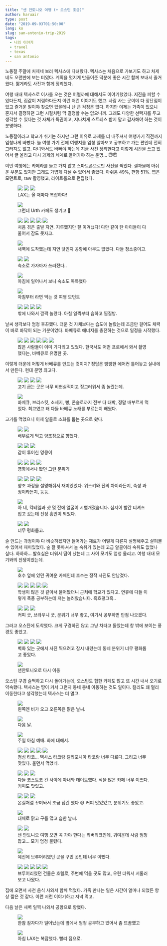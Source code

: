 ```yaml
---
title: "샌 안토니오 여행 (+ 오스틴 조금)"
author: haruair
type: post
date: "2019-09-03T01:50:00"
lang: ko
slug: san-antonio-trip-2019
tags:
  - 나의 이야기
  - travel
  - texas
  - san antonio
---
```


노동절 주말에 처제네 보러 텍사스에 다녀왔다. 텍사스는 처음으로 가보기도 하고 처제네도 오랜만에 보는 터였다. 계획을 멋지게 만들어준 덕분에 좋은 시간 함께 보내서 즐거웠다. 짧게라도 사진과 함께 정리했다.

여행 내내 텍사스로 이사를 오는 것은 어떨까에 대해서도 이야기했었다. 지진을 피할 수 있다든지, 집값이 저렴하다든지 이런 저런 이야기도 했고. 사람 사는 곳이야 다 장단점이 있고 즐거운 일이야 찾으면 있을테니 난 큰 걱정은 없다. 하지만 이제는 가족이 있으니 혼자서 결정하던 그런 시절처럼 막 결정할 수는 없으니까. 그래도 다양한 선택지를 두고 생각할 수 있다는 것 자체가 특권이고, 지나치게 스트레스 받지 말고 감사해야 하는 것이 분명하다.

노동절이라고 학교가 쉬기는 하지만 그런 이유로 과제를 더 내주셔서 여행가기 직전까지 엄청나게 바빴다. 늘 여행 가기 전에 여행지를 엄청 알아보고 공부하고 가는 편인데 전혀 그러지도 않고. 다녀와서도 바뻐야 하는데 지금 사진 정리한다고 이렇게 시간을 쓰고 있어서 글 올리고 다시 과제의 세계로 들어가야 하는 운명... 😇😇

이번 여행에는 카메라를 들고 가지 않고 스마트폰으로만 사진을 찍었다. 결과물에 아쉬운 부분도 있지만 그래도 가볍게 다닐 수 있어서 좋았다. 아쉬움 49%, 편함 51%. 앱은 모먼트로, raw 촬영했고, 라이트룸으로 편집했다.

<figure class="wide">

<img src="https://live.staticflickr.com/65535/48672674882_dc0054a1e5_h.jpg" loading="lazy" />

<img src="https://live.staticflickr.com/65535/48672679487_40997f11fa_h.jpg" loading="lazy" />

<img src="https://live.staticflickr.com/65535/48672151958_735ec3525f_h.jpg" loading="lazy" />

<figcaption>LAX는 올 때마다 복잡하다!</figcaption>
</figure>

<figure class="wide">

<img src="https://live.staticflickr.com/65535/48672155598_73ed7035cd_h.jpg" loading="lazy" />

<figcaption>그런데 Urth 카페도 생기고 🥰</figcaption>
</figure>

<figure class="wide">

<img src="https://live.staticflickr.com/65535/48672505936_3c2cf1bbec_h.jpg" loading="lazy" />

<img src="https://live.staticflickr.com/65535/48672679802_a9aac633c1_h.jpg" loading="lazy" />

<img src="https://live.staticflickr.com/65535/48672170723_6f2c5f1395_h.jpg" loading="lazy" />

<img src="https://live.staticflickr.com/65535/48672500351_32f1db079f_h.jpg" loading="lazy" />

<img src="https://live.staticflickr.com/65535/48672154223_eebd48abcb_h.jpg" loading="lazy" />

<figcaption>처음 겪은 출발 지연. 지루했지만 잘 이겨냈다! 다만 같이 탄 아이들이 다 울어서 잠도 못자고.</figcaption>
</figure>


<figure class="wide">

<img src="https://live.staticflickr.com/65535/48672497206_2cfd829747_h.jpg" loading="lazy" />

<figcaption>새벽에 도착했는데 지연 탓인지 공항에 아무도 없었다. 다들 청소중이고.</figcaption>
</figure>

<figure class="wide">

<img src="https://live.staticflickr.com/65535/48672162458_5f48a08534_h.jpg" loading="lazy" />

<img src="https://live.staticflickr.com/65535/48672497951_f1f80ac438_h.jpg" loading="lazy" />

<figcaption>숙소로 가자마자 쓰러졌다..</figcaption>
</figure>

<figure class="wide">

<img src="https://live.staticflickr.com/65535/48672169798_af0b7b7b25_h.jpg" loading="lazy" />

<figcaption>아침에 일어나서 보니 숙소도 독특했다</figcaption>
</figure>


<figure class="wide">

<img src="https://live.staticflickr.com/65535/48672496311_d2690778d9_h.jpg" loading="lazy" />

<figcaption>아침부터 라면 먹는 것 여행 모먼트</figcaption>
</figure>

<figure class="wide">

<img src="https://live.staticflickr.com/65535/48672670527_192f9bb4a7_h.jpg" loading="lazy" />

<img src="https://live.staticflickr.com/65535/48672168953_94b3d8a643_h.jpg" loading="lazy" />

<img src="https://live.staticflickr.com/65535/48672164883_d7007c5007_h.jpg" loading="lazy" />

<img src="https://live.staticflickr.com/65535/48672501031_9faff8ddc3_h.jpg" loading="lazy" />

<figcaption>밖에 나와서 깜짝 놀랐다. 아침 일찍부터 습하고 찜질방.</figcaption>
</figure>

날씨 생각보다 엄청 후끈했다. 더운 것 자체보다는 습도에 놀랐는데 조금만 걸어도 체력이 바로 바닥이 되는 기분이었다. 바베큐로 에너지를 충전하는 것으로 일정을 시작했다.

<figure class="wide">

<img src="https://live.staticflickr.com/65535/48672153328_a92ae0e926_h.jpg" loading="lazy" />

<img src="https://live.staticflickr.com/65535/48672496691_eeda7ec2d4_h.jpg" loading="lazy" />

<img src="https://live.staticflickr.com/65535/48672672807_7363b6fab6_h.jpg" loading="lazy" />

<img src="https://live.staticflickr.com/65535/48672162293_244a6d37fd_h.jpg" loading="lazy" />

<img src="https://live.staticflickr.com/65535/48672681827_28aa177572_h.jpg" loading="lazy" />

<img src="https://live.staticflickr.com/65535/48672492151_22a3c528e5_h.jpg" loading="lazy" />

<figcaption>많은 사람들이 이미 기다리고 있었다. 한국서도 어떤 프로에서 와서 촬영했다는, 바베큐로 유명한 곳.</figcaption>
</figure>

이렇게 더운데 어떻게 바베큐를 만드는 것이지? 정답은 빵빵한 에어컨 틀어놓고 실내에서 만든다. 현대 문명 최고다.

<figure class="wide">

<img src="https://live.staticflickr.com/65535/48672681137_5f21c4926f_h.jpg" loading="lazy" />

<img src="https://live.staticflickr.com/65535/48672670827_7d7c189ccb_h.jpg" loading="lazy" />

<img src="https://live.staticflickr.com/65535/48672666727_c2088ae07b_h.jpg" loading="lazy" />

<img src="https://live.staticflickr.com/65535/48672159603_beb74d87aa_h.jpg" loading="lazy" />

<figcaption>고기 굽는 곳은 너무 비현실적이고 징그러워서 좀 놀랐는데.</figcaption>
</figure>

<figure class="wide">

<img src="https://live.staticflickr.com/65535/48672157163_7c30de0454_h.jpg" loading="lazy" />

<figcaption>바베큐, 브리스킷, 소세지, 빵, 콘슬로까지 전부 다 대박, 정말 배부르게 먹었다. 최고였고 왜 다들 바베큐 노래를 부르는지 배웠다.</figcaption>
</figure>

고기를 먹었으니 이제 알콜로 소화를 돕는 곳으로 왔다.

<figure class="wide">

<img src="https://live.staticflickr.com/65535/48672504071_91ffa335e7_h.jpg" loading="lazy" />

<img src="https://live.staticflickr.com/65535/48672673002_fd79775d6d_h.jpg" loading="lazy" />

<figcaption>배부르게 먹고 양조장으로 향했다. </figcaption>
</figure>

<figure class="wide">

<img src="https://live.staticflickr.com/65535/48672666022_915ca4e7a4_h.jpg" loading="lazy" />

<img src="https://live.staticflickr.com/65535/48672494221_da5e3f048b_h.jpg" loading="lazy" />

<img src="https://live.staticflickr.com/65535/48672156003_ab44053869_h.jpg" loading="lazy" />

<figcaption>같이 투어한 멍뭉이</figcaption>
</figure>

<figure class="wide">

<img src="https://live.staticflickr.com/65535/48672507241_102daefa6a_h.jpg" loading="lazy" />

<img src="https://live.staticflickr.com/65535/48672160118_67c14a4773_h.jpg" loading="lazy" />

<img src="https://live.staticflickr.com/65535/48672168768_aaf5c88fcd_h.jpg" loading="lazy" />

<img src="https://live.staticflickr.com/65535/48672500541_4f28d45461_h.jpg" loading="lazy" />

<figcaption>영화에서나 봤던 그런 분위기</figcaption>
</figure>

<figure class="wide">

<img src="https://live.staticflickr.com/65535/48672166233_3cf833ba62_h.jpg" loading="lazy" />

<img src="https://live.staticflickr.com/65535/48672674762_c0d3a45136_h.jpg" loading="lazy" />

<img src="https://live.staticflickr.com/65535/48672502206_572e618421_h.jpg" loading="lazy" />

<img src="https://live.staticflickr.com/65535/48672676802_cc5bb26b9d_h.jpg" loading="lazy" />

<figcaption>양조 과정을 설명해줘서 재미있었다. 위스키와 진의 차이라든지, 숙성 과정이라든지, 등등.</figcaption>
</figure>

<figure class="wide">

<img src="https://live.staticflickr.com/65535/48672166813_d966a49b93_h.jpg" loading="lazy" />

<figcaption>아 네, 칵테일과 샷 몇 잔에 얼굴이 시뻘개졌습니다. 심지어 빨간 티셔츠 입고 갔는데 진정 홍인이 되었다.</figcaption>
</figure>

<figure class="wide">

<img src="https://live.staticflickr.com/65535/48672169133_067641f67f_h.jpg" loading="lazy" />

<img src="https://live.staticflickr.com/65535/48672503026_d78b8b1123_h.jpg" loading="lazy" />

<figcaption>너무 평화롭고.</figcaption>
</figure>

술 만드는 과정이야 다 비슷하겠지만 들어가는 재료가 어떻게 다른지 설명해주고 살펴볼 수 있어서 재미있었다. 술 잘 못마셔서 늘 숙취가 있는데 고급 알콜이라 숙취도 없었나 싶다. 하하하... 발효실은 더워서 땀이 났는데 그 사이 모기도 엄청 물리고. 여행 내내 모기와의 전쟁이었는데.

<figure class="wide">

<img src="https://live.staticflickr.com/65535/48672496041_f7b0db23e2_h.jpg" loading="lazy" />

<figcaption>호수 옆에 있던 귀여운 카페인데 호수는 정작 사진도 안남겼다.</figcaption>
</figure>

<figure class="wide">

<img src="https://live.staticflickr.com/65535/48672677232_f347b12c83_h.jpg" loading="lazy" />

<img src="https://live.staticflickr.com/65535/48672500171_d244986e0f_h.jpg" loading="lazy" />

<img src="https://live.staticflickr.com/65535/48672673942_122875c115_h.jpg" loading="lazy" />

<img src="https://live.staticflickr.com/65535/48672674612_247d8d34b2_h.jpg" loading="lazy" />

<img src="https://live.staticflickr.com/65535/48672163503_e0357b0c58_h.jpg" loading="lazy" />

<figcaption>학생이 많은 것 같아서 물어봤더니 근처에 학교가 있다고. 연휴에 다들 이렇게 폭풍 공부하는데 저는 놀러왔습니다. 흑흐겋그흑..</figcaption>
</figure>

<figure class="wide">

<img src="https://live.staticflickr.com/65535/48672152833_ebca207177_h.jpg" loading="lazy" />

<img src="https://live.staticflickr.com/65535/48672665127_ffb35e7e40_h.jpg" loading="lazy" />

<img src="https://live.staticflickr.com/65535/48672167773_9af8db3790_h.jpg" loading="lazy" />

<figcaption>커피 굿, 브라우니 굿, 분위기 너무 좋고, 여기서 공부하면 만점 나오겠다.</figcaption>
</figure>

그러고 오스틴에 도착했다. 크게 구경하진 않고 그냥 차타고 돌았는데 창 밖에 보이는 풍경도 좋았고.

<figure class="wide">

<img src="https://live.staticflickr.com/65535/48672155388_a3803db5c7_h.jpg" loading="lazy" />

<img src="https://live.staticflickr.com/65535/48672156593_5f28df1563_h.jpg" loading="lazy" />

<img src="https://live.staticflickr.com/65535/48672671162_2dfe9541ba_h.jpg" loading="lazy" />

<img src="https://live.staticflickr.com/65535/48672163898_77e0baecfc_h.jpg" loading="lazy" />

<figcaption>벽화 있는 곳에서 사진 찍으려고 잠시 내렸는데 동네 분위기 너무 평화롭고 좋았다.</figcaption>
</figure>


<figure class="wide">

<img src="https://live.staticflickr.com/65535/48672164713_6919f11a5b_h.jpg" loading="lazy" />

<figcaption>샌안토니오로 다시 이동</figcaption>
</figure>

오스틴 구경 슬쩍하고 다시 돌아가는데, 오스틴도 힙한 카페도 많고 또 시간 내서 오기로 약속했다. 텍사스는 땅이 커서 그런지 동네 동네 이동하는 것도 일이다. 캘리도 꽤 멀리 이동한다고 생각했는데 텍사스는 더 멀고.

<figure class="wide">

<img src="https://live.staticflickr.com/65535/48672153513_9b25f2ac48_h.jpg" loading="lazy" />

<figcaption>왼쪽엔 비가 오고 오른쪽은 맑은 날씨.</figcaption>
</figure>

<figure class="wide">

<img src="https://live.staticflickr.com/65535/48672677657_0307fd91a4_h.jpg" loading="lazy" />

<figcaption>다음 날.</figcaption>
</figure>

<figure class="wide">

<img src="https://live.staticflickr.com/65535/48672170353_263a492ea6_h.jpg" loading="lazy" />

<figcaption>주일 아침 예배. 화에 대해서.</figcaption>
</figure>


<figure class="wide">

<img src="https://live.staticflickr.com/65535/48672165248_330bd92a5f_h.jpg" loading="lazy" />

<img src="https://live.staticflickr.com/65535/48672499971_ab2ae8cde5_h.jpg" loading="lazy" />

<img src="https://live.staticflickr.com/65535/48672678167_06172a68bb_h.jpg" loading="lazy" />

<img src="https://live.staticflickr.com/65535/48672670437_b8c5587173_h.jpg" loading="lazy" />

<img src="https://live.staticflickr.com/65535/48672675982_071b406427_h.jpg" loading="lazy" />


<figcaption>점심 타코... 택사스 타코랑 캘리포니아 타코랑 너무 다르다. 그리고 너무 맛있다. 울면서 먹었네.</figcaption>
</figure>

<figure class="wide">

<img src="https://live.staticflickr.com/65535/48672170233_6ef3b0bd46_h.jpg" loading="lazy" />

<img src="https://live.staticflickr.com/65535/48672155023_bceff224a1_h.jpg" loading="lazy" />

<img src="https://live.staticflickr.com/65535/48672497696_fb00ca938d_h.jpg" loading="lazy" />

<figcaption>다들 코스트코 간 사이에 아내와 데이트했다. 식물 많은 카페 너무 이쁘다. 커피도 맛있고.</figcaption>
</figure>

<figure class="wide">

<img src="https://live.staticflickr.com/65535/48672490556_5b17038586_h.jpg" loading="lazy" />

<img src="https://live.staticflickr.com/65535/48672166038_b7e9c8f142_h.jpg" loading="lazy" />

<img src="https://live.staticflickr.com/65535/48672498391_daedfe2ff3_h.jpg" loading="lazy" />

<figcaption>온실처럼 꾸며놔서 조금 덥긴 했다 😅 커피 맛있었고, 분위기도 좋았고.</figcaption>
</figure>

<figure class="wide">

<img src="https://live.staticflickr.com/65535/48672166588_fdd72c2082_h.jpg" loading="lazy" />

<figcaption>대체로 맑고 구름 많고 습한 날씨.</figcaption>
</figure>

<figure class="wide">

<img src="https://live.staticflickr.com/65535/48672158048_481b022304_h.jpg" loading="lazy" />

<img src="https://live.staticflickr.com/65535/48672664462_95fa661b13_h.jpg" loading="lazy" />

<figcaption>샌 안토니오 여행 오면 꼭 가야 한다는 리버워크인데, 귀여운데 사람 엄청 많고... 모기 엄청 물렸다.</figcaption>
</figure>


<figure class="wide">

<img src="https://live.staticflickr.com/65535/48672675842_0818448e3c_h.jpg" loading="lazy" />

<figcaption>예전에 브루어리였던 곳을 꾸민 곳인데 너무 이뻤다.</figcaption>
</figure>

<figure class="wide">

<img src="https://live.staticflickr.com/65535/48672492751_969ae4d4bd_h.jpg" loading="lazy" />

<img src="https://live.staticflickr.com/65535/48672156293_efcce4e9ef_h.jpg" loading="lazy" />

<img src="https://live.staticflickr.com/65535/48672672402_1b411b9c40_h.jpg" loading="lazy" />

<img src="https://live.staticflickr.com/65535/48672506281_700dbc3797_h.jpg" loading="lazy" />

<img src="https://live.staticflickr.com/65535/48672506991_ecf8470fc6_h.jpg" loading="lazy" />

<figcaption>브루어리였던 건물은 호텔로, 주변에 먹을 곳도 많고, 우린 더워서 서둘러 보고 나왔다.</figcaption>
</figure>

집에 오면서 사천 음식 사와서 함께 먹었다. 가족 만나는 일은 시간이 얼마나 되었든 항상 짧은 것 같다. 이런 저런 이야기하고 저녁 먹고.

다음 날은 새벽 일찍 나와서 공항으로 향했다.

<figure class="wide">

<img src="https://live.staticflickr.com/65535/48672668832_8d7b0e1b71_h.jpg" loading="lazy" />

<figcaption>한참 잠자다가 일어났는데 옆에서 엄청 공부하고 있어서 좀 뜨끔했고</figcaption>
</figure>

<figure class="wide">

<img src="https://live.staticflickr.com/65535/48672664762_7e18166a85_h.jpg" loading="lazy" />

<figcaption>아침 LAX는 복잡했다. 빨리 집으로.</figcaption>
</figure>
